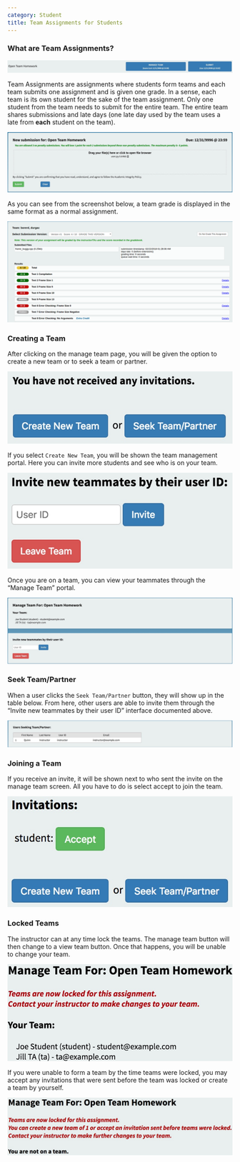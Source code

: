 ```yaml
---
category: Student
title: Team Assignments for Students
---
```


### What are Team Assignments?

![](/images/team_navigation.png)

Team Assignments are assignments where students form teams and each team submits one assignment and is given one grade. In a sense, each team is its own student for the sake of the team assignment. Only one student from the team needs to submit for the entire team. The entire team shares submissions and late days (one late day used by the team uses a late from **each** student on the team).

![](/images/team_submission.png)

As you can see from the screenshot below, a team grade is displayed in the same format as a normal assignment.

![](/images/team_submitted.png)

### Creating a Team

After clicking on the manage team page, you will be given the option to create a new team or to seek a team or partner.

![](/images/team_invitations.png)

If you select ```Create New Team```, you will be shown the team management portal. Here you can invite more students and see who is on your team.

![](/images/team_invite.png)

Once you are on a team, you can view your teammates through the “Manage Team” portal.

![](/images/team_manage.png)

### Seek Team/Partner
When a user clicks the ```Seek Team/Partner``` button, they will show up in the table below. From here, other users are able to invite them through the “Invite new teammates by their user ID” interface documented above.

![](/images/team_seeking.png)

### Joining a Team

If you receive an invite, it will be shown next to who sent the invite on the manage team screen. All you have to do is select accept to join the team.

![](/images/team_invitations_2.png)


### Locked Teams

The instructor can at any time lock the teams. The manage team button will then change to a view team button. Once that happens, you will be unable to change your team.

![](/images/team_manage_2.png)

If you were unable to form a team by the time teams were locked, you may accept any invitations that were sent before the team was locked or create a team by yourself.

![](/images/team_manage_3.png)
